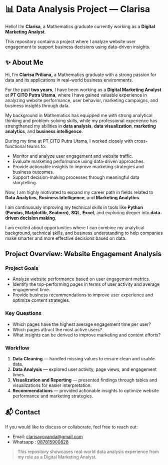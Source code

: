 # 📊 Data Analysis Project — Clarisa

Hello! I’m **Clarisa**, a Mathematics graduate currently working as a **Digital Marketing Analyst**.

This repository contains a project where I analyze website user engagement to support business decisions using data-driven insights.

## ✨ About Me

Hi, I’m **Clarisa Priliana,** a Mathematics graduate with a strong passion for data and its applications in real-world business environments.

For the past **two years**, I have been working as a **Digital Marketing Analyst** at **PT CITO Putra Utama**, where I have gained valuable experience in analyzing website performance, user behavior, marketing campaigns, and business insights through data.

My background in Mathematics has equipped me with strong analytical thinking and problem-solving skills, while my professional experience has strengthened my abilities in **data analysis**, **data visualization**, **marketing analytics**, and **business intelligence**.

During my time at PT CITO Putra Utama, I worked closely with cross-functional teams to:

- Monitor and analyze user engagement and website traffic.
- Evaluate marketing performance using data-driven approaches.
- Provide actionable insights to improve marketing strategies and business outcomes.
- Support decision-making processes through meaningful data storytelling.

Now, I am highly motivated to expand my career path in fields related to **Data Analytics**, **Business Intelligence**, and **Marketing Analytics**.

I am continuously improving my technical skills in tools like **Python (Pandas, Matplotlib, Seaborn)**, **SQL**, **Excel**, and exploring deeper into **data-driven decision making**.

I am excited about opportunities where I can combine my analytical background, technical skills, and business understanding to help companies make smarter and more effective decisions based on data.

## Project Overview: Website Engagement Analysis

### Project Goals

- Analyze website performance based on user engagement metrics.
- Identify the top-performing pages in terms of user activity and average engagement time.
- Provide business recommendations to improve user experience and optimize content strategies.

### Key Questions

- Which pages have the highest average engagement time per user?
- Which pages attract the most active users?
- What insights can be derived to improve marketing and content efforts?

### Workflow

1. **Data Cleaning** — handled missing values to ensure clean and usable data.
2. **Data Analysis** — explored user activity, page views, and engagement times.
3. **Visualization and Reporting** — presented findings through tables and visualizations for easier interpretation.
4. **Recommendations** — provided actionable insights to optimize website performance and marketing strategies.

## 📬 Contact

If you would like to discuss or collaborate, feel free to reach out:

- Email: [clarisayovanda@gmail.com](mailto:clarisayovanda@gmail.com)
- Whatsapp : [087815900828](https://wa.me/6287815900828)

> This repository showcases real-world data analysis experience from my role as a Digital Marketing Analyst.
>
